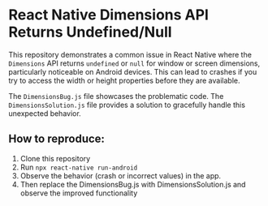 # React Native Dimensions API Returns Undefined/Null

This repository demonstrates a common issue in React Native where the `Dimensions` API returns `undefined` or `null` for window or screen dimensions, particularly noticeable on Android devices. This can lead to crashes if you try to access the width or height properties before they are available.

The `DimensionsBug.js` file showcases the problematic code. The `DimensionsSolution.js` file provides a solution to gracefully handle this unexpected behavior.

## How to reproduce:
1. Clone this repository
2. Run `npx react-native run-android`
3. Observe the behavior (crash or incorrect values) in the app.
4. Then replace the DimensionsBug.js with DimensionsSolution.js and observe the improved functionality